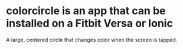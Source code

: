 # colorcircle is an app that can be installed on a Fitbit Versa or Ionic

A large, centered circle that changes color when the screen is tapped. 
